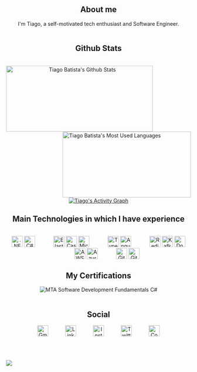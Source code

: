 <h2 class="w3-sans-serif" align="center">About me</h2>
<div align="center">
	I'm Tiago, a self-motivated tech enthusiast and Software Engineer.
	</br>
</div>

</br>

<h2 class="w3-sans-serif" align="center">Github Stats</h2>

<br/>

<div>
  <div align="center">
      <a href="#"><img alt="Tiago Batista's Github Stats" src="https://github-readme-stats.vercel.app/api?username=tiagobatista&show_icons=true&include_all_commits=true&count_private=true&theme=dark&text_color=000000&&icon_color=000000&hide_border=true&bg_color=ffffff00&title_color=000000" height="180" width="400" align="left"/>
	</a>
   </div>
	<div style="display: inline_block">
      <a href="#"><img alt="Tiago Batista's Most Used Languages" src="https://github-readme-stats.vercel.app/api/top-langs/?username=tiagobatista&langs_count=10&layout=compact&theme=dark&hide_border=true&bg_color=ffffff00&title_color=000000&text_color=000000&icon_color=000000" height="180" width="350" align="right"/>
	</a>
  </div>
  <div align="center">
    <a href="#"><img alt="Tiago's Activity Graph" src="https://activity-graph.herokuapp.com/graph?username=tiagobatista&custom_title=Tiago%20Batista's%20Contribution%20Graph&bg_color=ffffff00&text_color=FFD700&color=000000&line=000000&point=000000&hide_border=true" /></a>
  <div> 
</div>

<h2 class="w3-sans-serif" align="center">Main Technologies in which I have experience</h2>

<br/>
			<img src="https://simpleicons.org/icons/dotnet.svg" height="30" title=".NET Core">
			<img src="https://simpleicons.org/icons/csharp.svg" height="30" title="C#">
&emsp;&emsp;&emsp;
			<img src="https://simpleicons.org/icons/elasticsearch.svg" height="30" title="Elasticsearch">
			<img src="https://simpleicons.org/icons/apachecassandra.svg" height="30" title="Cassandra">
			<img src="https://simpleicons.org/icons/microsoftsqlserver.svg" height="30" title="Microsoft SQL Server">
&emsp;&emsp;&emsp;
			<img src="https://simpleicons.org/icons/typescript.svg" height="30" title="Typescript">
			<img src="https://simpleicons.org/icons/angular.svg" height="30" title="Angular">
&emsp;&emsp;&emsp;
			<img src="https://simpleicons.org/icons/redis.svg" height="30" title="Redis">
			<img src="https://simpleicons.org/icons/apachekafka.svg" height="30" title="Kafka">
			<img src="https://simpleicons.org/icons/docker.svg" height="30" title="Docker">
&emsp;&emsp;&emsp;
			<img src="https://simpleicons.org/icons/amazonaws.svg" height="30" title="AWS">
			<img src="https://simpleicons.org/icons/microsoftazure.svg" height="30" title="Azure">
&emsp;&emsp;&emsp;
			<img src="https://simpleicons.org/icons/git.svg" height="30" title="Git">
			<img src="https://simpleicons.org/icons/github.svg" height="30" title="Github">
<br/>
	  
<h2 class="w3-sans-serif" align="center">My Certifications</h2>
<img src="MTA-Software-Development-Fundamentals-C#.png" title="MTA Software Development Fundamentals C#">
	  
<br/>
<br/>
	  
<h2 class="w3-sans-serif" align="center">Social</h2>
<p align="center">   
  <a href="mailto:tiago.batista94@gmail.com" target="_blank"><img src="https://simpleicons.org/icons/gmail.svg" height="30" title="Gmail"></a>&emsp;&emsp;&emsp;
  <a href="https://www.linkedin.com/in/tiagobatista94" target="_blank"><img src="https://simpleicons.org/icons/linkedin.svg" height="30" title="LinkedIn"></a>&emsp;&emsp;&emsp;
  <a href="https://www.instagram.com/tiagobatista94" target="_blank"><img src="https://simpleicons.org/icons/instagram.svg" height="30" title="Instagram"></a>&emsp;&emsp;&emsp;
  <a href="https://www.twitter.com/tiagobatistadev" target="_blank"><img src="https://simpleicons.org/icons/twitter.svg" height="30" title="Twitter"></a>&emsp;&emsp;&emsp;
  <a href="https://profile.codersrank.io/user/tiagobatista/" target="_blank"><img src="https://simpleicons.org/icons/codersrank.svg" height="30" title="Coders Rank"></a>
</p>
	  
</br>
</br>

<p align="left">
	<img src="https://views.whatilearened.today/views/github/tiagobatista/views.svg">
</p>

